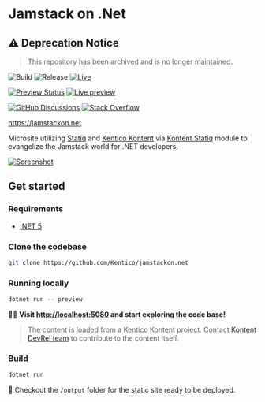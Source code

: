 # Jamstack on .Net

## :warning: Deprecation Notice
> This repository has been archived and is no longer maintained.

![Build](https://github.com/Kentico/jamstackon.net/workflows/.NET%20Core/badge.svg)
![Release](https://github.com/Kentico/jamstackon.net/workflows/Publish%20site/badge.svg)
[![Live](https://img.shields.io/badge/Live-DEMO-brightgreen.svg?logo=github&logoColor=white)](https://jamstackon.net)

[![Preview Status](https://api.netlify.com/api/v1/badges/ea4874c1-69a7-4fd6-8109-0457845bf4f0/deploy-status)](https://app.netlify.com/sites/jamstackondotnet/deploys)
[![Live preview](https://img.shields.io/badge/Live-Preview-00C7B7.svg?logo=netlify)](https://jamstackondotnet.netlify.app/)

[![GitHub Discussions](https://img.shields.io/badge/GitHub-Discussions-FE7A16.svg?style=popout&logo=github)](https://github.com/Kentico/Home/discussions)
[![Stack Overflow](https://img.shields.io/badge/Stack%20Overflow-ASK%20NOW-FE7A16.svg?logo=stackoverflow&logoColor=white)](https://stackoverflow.com/tags/kentico-cloud)

<https://jamstackon.net>

Microsite utilizing [Statiq](https://statiq.dev/) and [Kentico Kontent](https://kontent.ai) via [Kontent.Statiq](https://github.com/alanta/Kontent.Statiq) module to evangelize the Jamstack world for .NET developers.

[![Screenshot](./screenshot.png)](https://jamstackon.net)

## Get started

### Requirements

- [.NET 5](https://dotnet.microsoft.com/download)

### Clone the codebase

```sh
git clone https://github.com/Kentico/jamstackon.net
```

### Running locally

```sh
dotnet run -- preview
```

🎊🎉 **Visit <http://localhost:5080> and start exploring the code base!**

> The content is loaded from a Kentico Kontent project. Contact [Kontent DevRel team](mailto:devrel@kentico.com) to contribute to the content itself.

### Build

```sh
dotnet run
```

👀 Checkout the `/output` folder for the static site ready to be deployed.
